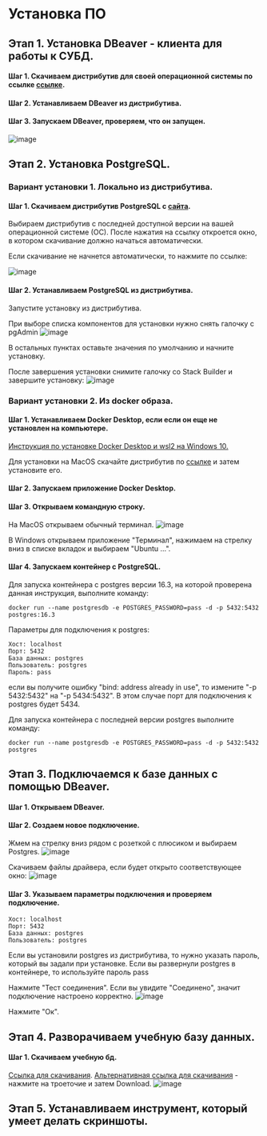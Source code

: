 # Установка ПО

## Этап 1. Установка DBeaver - клиента для работы к СУБД.

#### Шаг 1. Скачиваем дистрибутив для своей операционной системы по ссылке [ссылке](https://dbeaver.io/download/).
#### Шаг 2. Устанавливаем DBeaver из дистрибутива.
#### Шаг 3. Запускаем DBeaver, проверяем, что он запущен.
![image](https://github.com/user-attachments/assets/77e22364-56cd-4ca2-bce5-00c0a8872031)

## Этап 2. Установка PostgreSQL.

### Вариант установки 1. Локально из дистрибутива.

#### Шаг 1. Скачиваем дистрибутив PostgreSQL с [сайта](https://www.enterprisedb.com/downloads/postgres-postgresql-downloads).
Выбираем дистрибутив c последней доступной версии на вашей операционной системе (ОС).
После нажатия на ссылку откроется окно, в котором скачивание должно начаться автоматически.

Если скачивание не начнется автоматически, то нажмите по ссылке:

![image](https://github.com/amelinvladimir/sql_course/assets/8919281/59580112-75b4-40b0-a86e-a0378fc48845)

#### Шаг 2. Устанавливаем PostgreSQL из дистрибутива.
Запустите установку из дистрибутива.

При выборе списка компонентов для установки нужно снять галочку с pgAdmin
![image](https://github.com/amelinvladimir/sql_course/assets/8919281/09cdaeea-b35e-4dd1-8f21-cb69cd8925e6)

В остальных пунктах оставьте значения по умолчанию и начните установку.

После завершения установки снимите галочку со Stack Builder и завершите установку:
![image](https://github.com/user-attachments/assets/2752e447-9632-42f3-a26f-05bb26aa50c9)


### Вариант установки 2. Из docker образа.

#### Шаг 1. Устанавливаем Docker Desktop, если если он еще не установлен на компьютере.
[Инструкция по установке Docker Desktop и wsl2 на Windows 10.](https://github.com/amelinvladimir/docker_course/blob/main/%D0%A3%D1%81%D1%82%D0%B0%D0%BD%D0%BE%D0%B2%D0%BA%D0%B0%20Docker%20%D0%BD%D0%B0%20Windows%2010/README.md)

Для установки на MacOS скачайте дистрибутив по [ссылке](https://www.docker.com/products/docker-desktop/) и затем установите его.


#### Шаг 2. Запускаем приложение Docker Desktop.

#### Шаг 3. Открываем командную строку.
На MacOS открываем обычный терминал.
![image](https://github.com/user-attachments/assets/12d6d947-aa2a-4ed0-aa83-864026e38b76)

В Windows открываем приложение "Терминал", нажимаем на стрелку вниз в списке вкладок и выбираем "Ubuntu ...".

#### Шаг 4. Запускаем контейнер с PostgreSQL.

Для запуска контейнера с postgres версии 16.3, на которой проверена данная инструкция, выполните команду:

````
docker run --name postgresdb -e POSTGRES_PASSWORD=pass -d -p 5432:5432 postgres:16.3
````

Параметры для подключения к postgres:
```
Хост: localhost
Порт: 5432
База данных: postgres
Пользователь: postgres
Пароль: pass
```

если вы получите ошибку "bind: address already in use", то измените "-p 5432:5432" на "-p 5434:5432". В этом случае порт для подключения к postgres будет 5434.

Для запуска контейнера с последней версии postgres выполните команду:

````
docker run --name postgresdb -e POSTGRES_PASSWORD=pass -d -p 5432:5432 postgres
````


## Этап 3. Подключаемся к базе данных с помощью DBeaver.

#### Шаг 1. Открываем DBeaver.

#### Шаг 2. Создаем новое подключение.
Жмем на стрелку вниз рядом с розеткой с плюсиком и выбираем Postgres. 
![image](https://github.com/user-attachments/assets/6cc52a7a-2dfc-4b69-9ad3-c75f724c7bc0)

Скачиваем файлы драйвера, если будет открыто соответствующее окно:
![image](https://github.com/user-attachments/assets/b88b49dc-e6b3-44a3-a460-151cc524185a)

#### Шаг 3. Указываем параметры подключения и проверяем подключение.

```
Хост: localhost
Порт: 5432
База данных: postgres
Пользователь: postgres
```
Если вы установили postgres из дистрибутива, то нужно указать пароль, который вы задали при установке.
Если вы развернули postgres в контейнере, то используйте пароль pass

Нажмите "Тест соединения".
Если вы увидите "Соединено", значит подключение настроено корректно.
![image](https://github.com/user-attachments/assets/c69eca8c-535f-45bf-9ac8-bbfb68e8c710)

Нажмите "Ок".

## Этап 4. Разворачиваем учебную базу данных.

#### Шаг 1. Скачиваем учебную бд.
[Ссылка для скачивания](https://www.postgresqltutorial.com/postgresql-getting-started/postgresql-sample-database/).
[Альтернативная ссылка для скачивания](https://github.com/amelinvladimir/sql_course/blob/main/%D0%A3%D1%80%D0%BE%D0%BA%201.2%20%D0%A3%D1%81%D1%82%D0%B0%D0%BD%D0%BE%D0%B2%D0%BA%D0%B0%20%D0%9F%D0%9E/dvdrental.zip) - нажмите на троеточие и затем Download.
![image](https://github.com/user-attachments/assets/1566954f-3bae-4785-8644-52348755e5dc)


## Этап 5. Устанавливаем инструмент, который умеет делать скриншоты.
